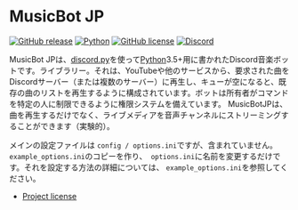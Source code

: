 # MusicBot JP

[![GitHub release](https://img.shields.io/github/release/kosugikun/MusicBot.svg?style=flat-square)](https://just-some-bots.github.io/MusicBot/)
[![Python](https://img.shields.io/badge/python-3.5%2C%203.6-blue.svg?style=flat-square)](https://www.python.org/downloads/)
[![GitHub license](https://img.shields.io/github/license/kosugikun/MusicBot.svg?style=flat-square)](https://github.com/kosugikun/MusicBot/blob/master/LICENSE)
[![Discord](https://img.shields.io/discord/414411462207995904.svg?style=flat-square)](https://discord.gg/DuN7jvh)

MusicBot JPは、[discord.py](https://github.com/Rapptz/discord)を使って[Python](https://www.python.org "Python homepage")3.5+用に書かれたDiscord音楽ボットです。ライブラリー。それは、YouTubeや他のサービスから、要求された曲をDiscordサーバー（または複数のサーバー）に再生し、キューが空になると、既存の曲のリストを再生するように構成されています。ボットは所有者がコマンドを特定の人に制限できるように権限システムを備えています。 MusicBotJPは、曲を再生するだけでなく、ライブメディアを音声チャンネルにストリーミングすることができます（実験的）。

メインの設定ファイルは `config / options.ini`ですが、含まれていません。 `example_options.ini`のコピーを作り、` options.ini`に名前を変更するだけです。それを設定する方法の詳細については、 `example_options.ini`を参照してください。

* [Project license](LICENSE)